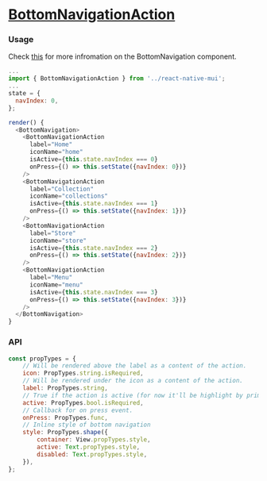 # [BottomNavigationAction](https://material.google.com/components/bottom-navigation.html)

### Usage

Check [this](https://github.com/kodefox/react-native-mui/blob/master/docs/BottomNavigation.md) for more infromation on the BottomNavigation component.

```js
...
import { BottomNavigationAction } from '../react-native-mui';
...
state = {
  navIndex: 0,
};

render() {
  <BottomNavigation>
    <BottomNavigationAction
      label="Home"
      iconName="home"
      isActive={this.state.navIndex === 0}
      onPress={() => this.setState({navIndex: 0})}
    />
    <BottomNavigationAction
      label="Collection"
      iconName="collections"
      isActive={this.state.navIndex === 1}
      onPress={() => this.setState({navIndex: 1})}
    />
    <BottomNavigationAction
      label="Store"
      iconName="store"
      isActive={this.state.navIndex === 2}
      onPress={() => this.setState({navIndex: 2})}
    />
    <BottomNavigationAction
      label="Menu"
      iconName="menu"
      isActive={this.state.navIndex === 3}
      onPress={() => this.setState({navIndex: 3})}
    />
  </BottomNavigation>
}
```
### API
```js
const propTypes = {
    // Will be rendered above the label as a content of the action.
    icon: PropTypes.string.isRequired,
    // Will be rendered under the icon as a content of the action.
    label: PropTypes.string,
    // True if the action is active (for now it'll be highlight by primary color)
    active: PropTypes.bool.isRequired,
    // Callback for on press event.
    onPress: PropTypes.func,
    // Inline style of bottom navigation
    style: PropTypes.shape({
        container: View.propTypes.style,
        active: Text.propTypes.style,
        disabled: Text.propTypes.style,
    }),
};
```
